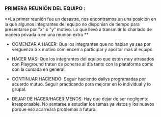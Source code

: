 ### PRIMERA REUNIÓN DEL EQUIPO :

  **La primer reunión fue un desastre, nos encontramos en una posición en la que algunos integrantes del equipo no disponían de tiempo para presentarse por "x" o "y" motivo. Lo que llevó a transmitir lo charlado de manera privada o en una reunión extra **

  * COMENZAR A HACER: Que los integrantes que no hablan ya sea por verguenza o x motivo comiencen a participar y aportar mas al equipo.

  * HACER MÁS: Que los integrantes del equipo que estén muy atrasados con Playground traten de ponerse al día tanto con la plataforma como con la cursada en general.

  * CONTINUAR HACIENDO: Seguir haciendo dailys programadas por acuerdo mútuo. Seguir prácticando para mejorar en lo individual y lo grupal.

  * DEJAR DE HACER/HACER MENOS: Hay que dejar de ser negligente, irresponsable. No sentarse a estudiar los temas ya vistos y los nuevos porque eso acarreará problemas a futuro.
